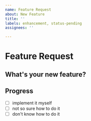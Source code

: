 ```yaml
---
name: Feature Request
about: New Feature
title: ''
labels: enhancement, status-pending
assignees: ''

---
```


# Feature Request
## What's your new feature?
## Progress
 - [ ] implement it myself
 - [ ] not so sure how to do it
 - [ ] don't know how to do it
